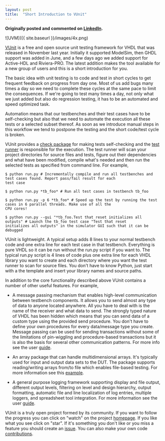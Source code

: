 ```yaml
---
layout: post
title:  "Short Introduction to VUnit"
---
```

__Originally posted and commented on
[LinkedIn](https://www.linkedin.com/pulse/short-introduction-vunit-lars-asplund?trk=mp-author-card).__

![UVM]({{ site.baseurl }}/images/4x.png)

[VUnit](https://github.com/VUnit/vunit) is a free and open source unit testing framework for VHDL that
was released in November last year. Initially it supported ModelSim, then GHDL support was added in June, and a few
days ago we added support for Active-HDL and Riviera-PRO. The latest addition makes the tool available for a new group
of users and this is a short introduction for you.

The basic idea with unit testing is to code and test in short cycles to get frequent feedback on progress from day one.
Most of us add bugs many times a day so we need to complete these cycles at the same pace to limit the consequences.
If we're going to test many times a day, not only what we just added but also do regression testing, it has to be an
automated and speed optimized task.

Automation means that our testbenches and their test cases have to be self-checking but also that we need to automate
the execution all these tests or a selected subset thereof. As soon as we introduce manual steps in this workflow we
tend to postpone the testing and the short code/test cycle is broken.

VUnit provides a [check package](https://github.com/VUnit/vunit/blob/master/vhdl/check/user_guide.md)
for making tests self-checking and the [test runner](https://github.com/VUnit/vunit/blob/master/user_guide.md)
is responsible for the execution. The test runner will scan your project directories for source files and tests,
figure out their dependencies and what have been modified, compile what's needed and then run the selected tests as
specified from command line. For example,

``` console
$ python run.py # Incrementally compile and run all testbenches and test cases found. Report pass/fail result for each
test case

$ python run.py *tb_foo* # Run all test cases in testbench tb_foo

$ python run.py -p 6 *tb_foo* # Speed up the test by running the test cases in 6 parallel threads. Make use of all the
CPU cores!

$ python run.py --gui "*tb_foo.Test that reset initializes all outputs" # Launch the tb_foo test case "Test that reset
initializes all outputs" in the simulator GUI such that it can be debugged
```

VUnit is lightweight. A typical setup adds 8 lines to your normal testbench code and one extra line for each test case
in that testbench. Everything is pure VHDL so it can be run without the run.py script if you want to. The typical
run.py script is 4 lines of code plus one extra line for each VHDL library you want to create and each directory where
you want the test runner to scan for source files. You don't have to know Python, just start with a the template and
insert your library names and source paths.

In addition to the core functionality described above VUnit contains a number of other useful features. For example,

- A message passing mechanism that enables high-level communication between testbench components. It allows you to send
almost any type of data to anyone located anywhere. All you have to deal with is the name of the receiver and what data
to send. The strongly typed nature of VHDL has been hidden which means that you can send data of a custom type using
the provided send procedure. You don't have to define your own procedures for every data/message type you create.
Message passing can be used for sending transactions without some of the limitations of pin-wiggling and
procedure-based transactions but it is also the basis for several other communication patterns. For more info see the
user [guide](https://github.com/LarsAsplund/vunit/blob/master/vhdl/com/user_guide.md).

- An array package that can handle multidimensional arrays. It's typically used for input and output data sets to the
DUT. The package supports reading/writing arrays from/to file which enables file-based testing. For more information
see this [example](https://github.com/LarsAsplund/vunit/tree/master/examples/vhdl/array).

- A general purpose logging framework supporting display and file output, different output levels, filtering on level
and design hierarchy, output formatting, automatic file and line localization of log entries, multiple loggers, and
spreadsheet tool integration. For more information see the user
[guide](https://github.com/LarsAsplund/vunit/blob/master/vhdl/logging/user_guide.md).

VUnit is a truly open project formed by its community. If you want to follow the progress you can click on "watch" on
the project [homepage](https://github.com/LarsAsplund/vunit). If you like what you see click on "star".
If it's something you don't like or you miss a feature you should create an
[issue](https://github.com/LarsAsplund/vunit/issues). You can also make your own code
[contributions](https://github.com/LarsAsplund/vunit/blob/master/developing.md).
